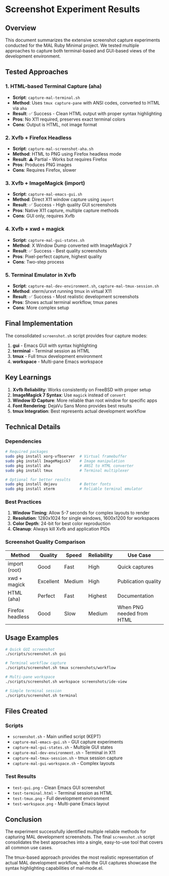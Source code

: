 # Screenshot Experiment Results

## Overview

This document summarizes the extensive screenshot capture experiments conducted for the MAL Ruby Minimal project. We tested multiple approaches to capture both terminal-based and GUI-based views of the development environment.

## Tested Approaches

### 1. HTML-based Terminal Capture (aha)
- **Script**: `capture-mal-terminal.sh`
- **Method**: Uses `tmux capture-pane` with ANSI codes, converted to HTML via `aha`
- **Result**: ✅ Success - Clean HTML output with proper syntax highlighting
- **Pros**: No X11 required, preserves exact terminal colors
- **Cons**: Output is HTML, not image format

### 2. Xvfb + Firefox Headless
- **Script**: `capture-mal-screenshot-aha.sh`
- **Method**: HTML to PNG using Firefox headless mode
- **Result**: ⚠️ Partial - Works but requires Firefox
- **Pros**: Produces PNG images
- **Cons**: Requires Firefox, slower

### 3. Xvfb + ImageMagick (import)
- **Script**: `capture-mal-emacs-gui.sh`
- **Method**: Direct X11 window capture using `import`
- **Result**: ✅ Success - High quality GUI screenshots
- **Pros**: Native X11 capture, multiple capture methods
- **Cons**: GUI only, requires Xvfb

### 4. Xvfb + xwd + magick
- **Script**: `capture-mal-gui-states.sh`
- **Method**: X Window Dump converted with ImageMagick 7
- **Result**: ✅ Success - Best quality screenshots
- **Pros**: Pixel-perfect capture, highest quality
- **Cons**: Two-step process

### 5. Terminal Emulator in Xvfb
- **Script**: `capture-mal-dev-environment.sh`, `capture-mal-tmux-session.sh`
- **Method**: xterm/urxvt running tmux in virtual X11
- **Result**: ✅ Success - Most realistic development screenshots
- **Pros**: Shows actual terminal workflow, tmux panes
- **Cons**: More complex setup

## Final Implementation

The consolidated `screenshot.sh` script provides four capture modes:

1. **gui** - Emacs GUI with syntax highlighting
2. **terminal** - Terminal session as HTML
3. **tmux** - Full tmux development environment
4. **workspace** - Multi-pane Emacs workspace

## Key Learnings

1. **Xvfb Reliability**: Works consistently on FreeBSD with proper setup
2. **ImageMagick 7 Syntax**: Use `magick` instead of `convert`
3. **Window ID Capture**: More reliable than root window for specific apps
4. **Font Rendering**: DejaVu Sans Mono provides best results
5. **tmux Integration**: Best represents actual development workflow

## Technical Details

### Dependencies
```bash
# Required packages
sudo pkg install xorg-vfbserver  # Virtual framebuffer
sudo pkg install ImageMagick7    # Image manipulation
sudo pkg install aha             # ANSI to HTML converter
sudo pkg install tmux            # Terminal multiplexer

# Optional for better results
sudo pkg install dejavu          # Better fonts
sudo pkg install xterm           # Reliable terminal emulator
```

### Best Practices

1. **Window Timing**: Allow 5-7 seconds for complex layouts to render
2. **Resolution**: 1280x1024 for single windows, 1600x1200 for workspaces
3. **Color Depth**: 24-bit for best color reproduction
4. **Cleanup**: Always kill Xvfb and application PIDs

### Screenshot Quality Comparison

| Method | Quality | Speed | Reliability | Use Case |
|--------|---------|-------|-------------|----------|
| import (root) | Good | Fast | High | Quick captures |
| xwd + magick | Excellent | Medium | High | Publication quality |
| HTML (aha) | Perfect | Fast | Highest | Documentation |
| Firefox headless | Good | Slow | Medium | When PNG needed from HTML |

## Usage Examples

```bash
# Quick GUI screenshot
./scripts/screenshot.sh gui

# Terminal workflow capture
./scripts/screenshot.sh tmux screenshots/workflow

# Multi-pane workspace
./scripts/screenshot.sh workspace screenshots/ide-view

# Simple terminal session
./scripts/screenshot.sh terminal
```

## Files Created

### Scripts
- `screenshot.sh` - Main unified script (KEPT)
- `capture-mal-emacs-gui.sh` - GUI capture experiments
- `capture-mal-gui-states.sh` - Multiple GUI states
- `capture-mal-dev-environment.sh` - Terminal in X11
- `capture-mal-tmux-session.sh` - tmux session capture
- `capture-mal-gui-workspace.sh` - Complex layouts

### Test Results
- `test-gui.png` - Clean Emacs GUI screenshot
- `test-terminal.html` - Terminal session as HTML
- `test-tmux.png` - Full development environment
- `test-workspace.png` - Multi-pane Emacs layout

## Conclusion

The experiment successfully identified multiple reliable methods for capturing MAL development screenshots. The final `screenshot.sh` script consolidates the best approaches into a single, easy-to-use tool that covers all common use cases.

The tmux-based approach provides the most realistic representation of actual MAL development workflow, while the GUI captures showcase the syntax highlighting capabilities of mal-mode.el.